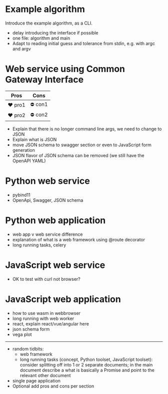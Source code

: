 # Example algorithm

Introduce the example algorithm, as a CLI.
- delay introducing the interface if possible
- one file: algorithm and main
- Adapt to reading initial guess and tolerance from stdin, e.g. with argc and argv

# Web service using Common Gateway Interface

| Pros | Cons |
| --- | --- |
| :heart: pro1 | :no_entry: con1 |
| :heart: pro2 | :no_entry: con2 |

- Explain that there is no longer command line args, we need to change to JSON
- Explain what is JSON
- move JSON schema to swagger section or even to JavaScript form generation
- JSON flavor of JSON schema can be removed (we still have the OpenAPI YAML)

# Python web service

- pybind11
- OpenApi, Swagger, JSON schema

# Python web application

- web app v web service difference
- explanation of what is a web framework using @route decorator
- long running tasks, celery

# JavaScript web service

- OK to test with curl not browser?

# JavaScript web application

- how to use wasm in webbrowser
- long running with web worker
- react, explain react/vue/angular here
- json schema form
- vega plot





---

- random tidbits:
    - web framework
    - long running tasks (concept, Python toolset, JavaScript toolset): consider splitting off into 1 or 2 separate documents; in the main document describe a what is basically a Promise and point to the relevant other document
- single page application
- Optional add pros and cons per section
